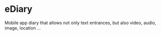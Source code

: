# eDiary
Mobile app diary that allows not only text entrances, but also video, audio, image, location ...
